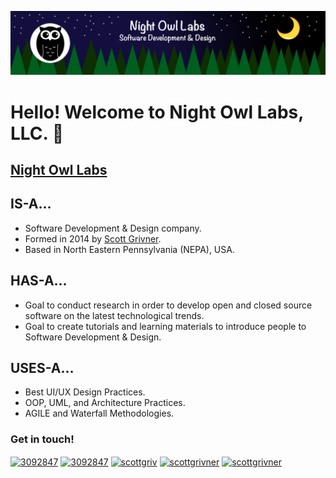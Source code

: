 ![Company Banner](https://raw.githubusercontent.com/Night-Owl-Labs/.github/profile/company_banner.png)
# Hello! Welcome to Night Owl Labs, LLC. 👋

## [Night Owl Labs](https://www.nightowllabs.net)

## IS-A...
- Software Development & Design company.
- Formed in 2014 by [Scott Grivner](https://github.com/scottgriv).
- Based in North Eastern Pennsylvania (NEPA), USA.

## HAS-A...
- Goal to conduct research in order to develop open and closed source software on the latest technological trends.
- Goal to create tutorials and learning materials to introduce people to Software Development & Design.

## USES-A...
- Best UI/UX Design Practices.
- OOP, UML, and Architecture Practices.
- AGILE and Waterfall Methodologies.

<h3 align="left"><b>Get in touch!</b></h3>
<p align="left">
<a href="https://www.nightowllabs.net" target="_blank"><img align="center" src="https://imgur.com/cI5oHUx.png" alt="3092847" height="40" width="40" /></a>
<a href="mailto:support@nightowllabs.net" target="_blank"><img align="center" src="https://imgur.com/uMvAFRU.png" alt="3092847" height="40" width="40" /></a>
<a href="https://github.com/Night-Owl-Labs" target="blank"><img align="center" src="https://raw.githubusercontent.com/rahuldkjain/github-profile-readme-generator/master/src/images/icons/Social/github.svg" alt="scottgriv" height="30" width="40" /></a>
<a href="https://www.linkedin.com/company/nightowllabs/" target="_blank"><img align="center" src="https://raw.githubusercontent.com/rahuldkjain/github-profile-readme-generator/master/src/images/icons/Social/linked-in-alt.svg" alt="scottgrivner" height="30" width="40" /></a>
<a href="https://twitter.com/Night_Owl_Labs" target="blank"><img align="center" src="https://raw.githubusercontent.com/rahuldkjain/github-profile-readme-generator/master/src/images/icons/Social/twitter.svg" alt="scottgrivner" height="30" width="40" /></a>
</p>
